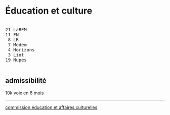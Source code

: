 Éducation et culture
====================


<pre class="composition">

21 LaREM
11 FN
 8 LR
 7 Modem
 4 Horizons
 3 Liot
19 Nupes

</pre>


admissibilité
-------------

10k voix en 6 mois


<hr class="separator">

[commission éducation et affaires culturelles][officiel]



[officiel]: https://www.assemblee-nationale.fr/dyn/16/organes/commissions-permanentes/affaires-culturelles/composition
